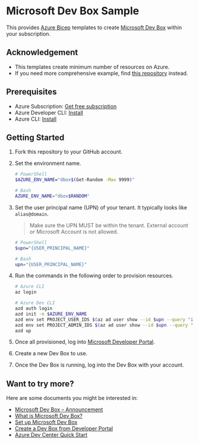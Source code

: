 # Microsoft Dev Box Sample

This provides [Azure Bicep](https://learn.microsoft.com/azure/azure-resource-manager/bicep/overview?WT.mc_id=dotnet-101825-juyoo) templates to create [Microsoft Dev Box](https://learn.microsoft.com/azure/dev-box/overview-what-is-microsoft-dev-box?WT.mc_id=dotnet-101825-juyoo) within your subscription.

## Acknowledgement

- This templates create minimum number of resources on Azure.
- If you need more comprehensive example, find [this repository](https://github.com/Azure-Samples/Devcenter) instead.

## Prerequisites

- Azure Subscription: [Get free subscription](https://azure.microsoft.com/free?WT.mc_id=dotnet-101825-juyoo)
- Azure Developer CLI: [Install](https://learn.microsoft.com/azure/developer/azure-developer-cli/install-azd?WT.mc_id=dotnet-101825-juyoo)
- Azure CLI: [Install](https://learn.microsoft.com/cli/azure/install-azure-cli?WT.mc_id=dotnet-101825-juyoo)

## Getting Started

1. Fork this repository to your GitHub account.
1. Set the environment name.

   ```bash
   # PowerShell
   $AZURE_ENV_NAME="dbox$(Get-Random -Max 9999)"

   # Bash
   AZURE_ENV_NAME="dbox$RANDOM"
   ```

1. Set the user principal name (UPN) of your tenant. It typically looks like `alias@domain`.

   > Make sure the UPN MUST be within the tenant. External account or Microsoft Account is not allowed.

   ```bash
   # PowerShell
   $upn="{USER_PRINCIPAL_NAME}"

   # Bash
   upn="{USER_PRINCIPAL_NAME}"
   ```

1. Run the commands in the following order to provision resources.

   ```bash
   # Azure CLI
   az login

   # Azure Dev CLI
   azd auth login
   azd init -e $AZURE_ENV_NAME
   azd env set PROJECT_USER_IDS $(az ad user show --id $upn --query "id" -o tsv)
   azd env set PROJECT_ADMIN_IDS $(az ad user show --id $upn --query "id" -o tsv)
   azd up
   ```

1. Once all provisioned, log into [Microsoft Developer Portal](https://devportal.microsoft.com?WT.mc_id=dotnet-101825-juyoo).
1. Create a new Dev Box to use.
1. Once the Dev Box is running, log into the Dev Box with your account.

## Want to try more?

Here are some documents you might be interested in:

- [Microsoft Dev Box &ndash; Announcement](https://azure.microsoft.com/en-us/blog/dev-optimized-cloud-based-workstations-microsoft-dev-box-is-now-generally-available/?WT.mc_id=dotnet-101825-juyoo)
- [What is Microsoft Dev Box?](https://learn.microsoft.com/azure/dev-box/overview-what-is-microsoft-dev-box?WT.mc_id=dotnet-101825-juyoo)
- [Set up Microsoft Dev Box](https://learn.microsoft.com/azure/dev-box/quickstart-configure-dev-box-service?WT.mc_id=dotnet-101825-juyoo)
- [Create a Dev Box from Developer Portal](https://learn.microsoft.com/azure/dev-box/quickstart-create-dev-box?WT.mc_id=dotnet-101825-juyoo)
- [Azure Dev Center Quick Start](https://github.com/Azure-Samples/Devcenter)
